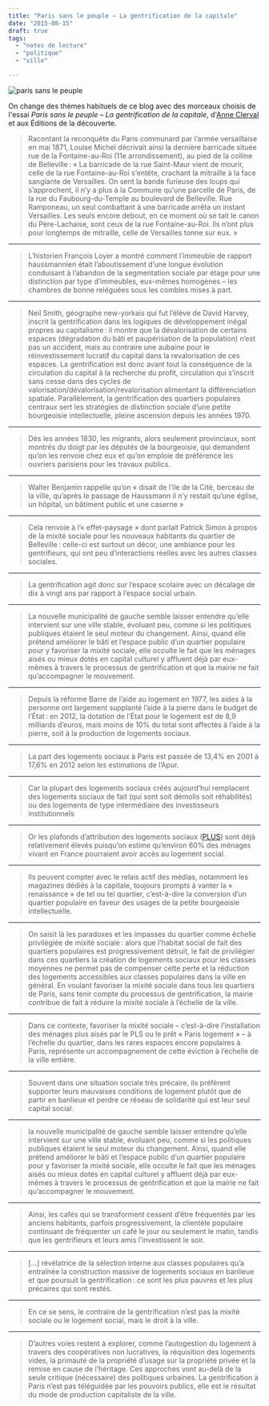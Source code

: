 ```yaml
---
title: "Paris sans le peuple – La gentrification de la capitale"
date: "2015-08-15"
draft: true
tags:
  - "notes de lecture"
  - "politique"
  - "ville"

---
```


![paris sans le peuple](/assets/images/paris-sans-le-peuple.jpg)

On change des thèmes habituels de ce blog avec des morceaux choisis de l'essai _Paris sans le peuple – La gentrification de la capitale_, d'[Anne Clerval](http://acp.u-pem.fr/equipe/anne-clerval/) et aux Éditions de la découverte.

> Racontant la reconquête du Paris communard par l’armée versaillaise en mai 1871, Louise Michel décrivait ainsi la dernière barricade située rue de la Fontaine-au-Roi (11e arrondissement), au pied de la colline de Belleville : « La barricade de la rue Saint-Maur vient de mourir, celle de la rue Fontaine-au-Roi s’entête, crachant la mitraille à la face sanglante de Versailles. On sent la bande furieuse des loups qui s’approchent, il n’y a plus à la Commune qu’une parcelle de Paris, de la rue du Faubourg-du-Temple au boulevard de Belleville. Rue Ramponeau, un seul combattant à une barricade arrêta un instant Versailles. Les seuls encore debout, en ce moment où se tait le canon du Père-Lachaise, sont ceux de la rue Fontaine-au-Roi. Ils n’ont plus pour longtemps de mitraille, celle de Versailles tonne sur eux. »

* * *

> L’historien François Loyer a montré comment l’immeuble de rapport haussmannien était l’aboutissement d’une longue évolution conduisant à l’abandon de la segmentation sociale par étage pour une distinction par type d’immeubles, eux-mêmes homogènes – les chambres de bonne reléguées sous les combles mises à part.

* * *

> Neil Smith, géographe new-yorkais qui fut l’élève de David Harvey, inscrit la gentrification dans les logiques de développement inégal propres au capitalisme : il montre que la dévalorisation de certains espaces (dégradation du bâti et paupérisation de la population) n’est pas un accident, mais au contraire une aubaine pour le réinvestissement lucratif du capital dans la revalorisation de ces espaces. La gentrification est donc avant tout la conséquence de la circulation du capital à la recherche du profit, circulation qui s’inscrit sans cesse dans des cycles de valorisation/dévalorisation/revalorisation alimentant la différenciation spatiale. Parallèlement, la gentrification des quartiers populaires centraux sert les stratégies de distinction sociale d’une petite bourgeoisie intellectuelle, pleine ascension depuis les années 1970.

* * *

> Dès les années 1830, les migrants, alors seulement provinciaux, sont montrés du doigt par les députés de la bourgeoisie, qui demandent qu’on les renvoie chez eux et qu’on emploie de préférence les ouvriers parisiens pour les travaux publics.

* * *

> Walter Benjamin rappelle qu’on « disait de l’ile de la Cité, berceau de la ville, qu’après le passage de Haussmann il n’y restait qu’une église, un hôpital, un bâtiment public et une caserne »

* * *

> Cela renvoie à l’« effet-paysage » dont parlait Patrick Simon à propos de la mixité sociale pour les nouveaux habitants du quartier de Belleville : celle-ci est surtout un décor, une ambiance pour les gentrifieurs, qui ont peu d’interactions réelles avec les autres classes sociales.

* * *

> La gentrification agit donc sur l’espace scolaire avec un décalage de dix à vingt ans par rapport à l’espace social urbain.

* * *

> La nouvelle municipalité de gauche semble laisser entendre qu’elle intervient sur une ville stable, évoluant peu, comme si les politiques publiques étaient le seul moteur du changement. Ainsi, quand elle prétend améliorer le bâti et l’espace public d’un quartier populaire pour y favoriser la mixité sociale, elle occulte le fait que les ménages aisés ou mieux dotés en capital culturel y affluent déjà par eux-mêmes à travers le processus de gentrification et que la mairie ne fait qu’accompagner le mouvement.

* * *

> Depuis la réforme Barre de l’aide au logement en 1977, les aides à la personne ont largement supplanté l’aide à la pierre dans le budget de l’État : en 2012, la dotation de l’État pour le logement est de 8,9 milliards d’euros, mais moins de 10% du total sont affectés à l’aide à la pierre, soit à la production de logements sociaux.

* * *

> La part des logements sociaux à Paris est passée de 13,4% en 2001 à 17,6% en 2012 selon les estimations de l’Apur.

* * *

> Car la plupart des logements sociaux créés aujourd’hui remplacent des logements sociaux de fait (qui sont soit démolis soit réhabilités) ou des logements de type intermédiaire des investisseurs institutionnels

* * *

> Or les plafonds d’attribution des logements sociaux ([PLUS](http://vosdroits.service-public.fr/particuliers/F869.xhtml)) sont déjà relativement élevés puisqu’on estime qu’environ 60% des ménages vivant en France pourraient avoir accès au logement social.

* * *

> Ils peuvent compter avec le relais actif des médias, notamment les magazines dédiés à la capitale, toujours prompts à vanter la « renaissance » de tel ou tel quartier, c’est-à-dire la conversion d’un quartier populaire en faveur des usages de la petite bourgeoisie intellectuelle.

* * *

> On saisit là les paradoxes et les impasses du quartier comme échelle privilégiée de mixité sociale : alors que l’habitat social de fait des quartiers populaires est progressivement détruit, le fait de privilégier dans ces quartiers la création de logements sociaux pour les classes moyennes ne permet pas de compenser cette perte et la réduction des logements accessibles aux classes populaires dans la ville en général. En voulant favoriser la mixité sociale dans tous les quartiers de Paris, sans tenir compte du processus de gentrification, la mairie contribue de fait à réduire la mixité sociale à l’échelle de la ville.

* * *

> Dans ce contexte, favoriser la mixité sociale – c’est-à-dire l’installation des ménages plus aisés par le PLS ou le prêt « Paris logement » – à l’échelle du quartier, dans les rares espaces encore populaires à Paris, représente un accompagnement de cette éviction à l’échelle de la ville entière.

* * *

> Souvent dans une situation sociale très précaire, ils préfèrent supporter leurs mauvaises conditions de logement plutôt que de partir en banlieue et perdre ce réseau de solidarité qui est leur seul capital social.

* * *

> la nouvelle municipalité de gauche semble laisser entendre qu’elle intervient sur une ville stable, évoluant peu, comme si les politiques publiques étaient le seul moteur du changement. Ainsi, quand elle prétend améliorer le bâti et l’espace public d’un quartier populaire pour y favoriser la mixité sociale, elle occulte le fait que les ménages aisés ou mieux dotés en capital culturel y affluent déjà par eux-mêmes à travers le processus de gentrification et que la mairie ne fait qu’accompagner le mouvement.

* * *

> Ainsi, les cafés qui se transforment cessent d’être fréquentés par les anciens habitants, parfois progressivement, la clientèle populaire continuant de fréquenter un café le jour ou seulement le matin, tandis que les gentrifieurs et leurs amis l’investissent le soir.

* * *

> \[…\] révélatrice de la sélection interne aux classes populaires qu’a entraînée la construction massive de logements sociaux en banlieue et que poursuit la gentrification : ce sont les plus pauvres et les plus précaires qui sont restés.

* * *

> En ce se sens, le contraire de la gentrification n’est pas la mixité sociale ou le logement social, mais le droit à la ville.

* * *

> D’autres voies restent à explorer, comme l’autogestion du logement à travers des coopératives non lucratives, la réquisition des logements vides, la primauté de la propriété d’usage sur la propriété privée et la remise en cause de l’héritage. Ces approches vont au-delà de la seule critique (nécessaire) des politiques urbaines. La gentrification à Paris n’est pas téléguidée par les pouvoirs publics, elle est le résultat du mode de production capitaliste de la ville.
